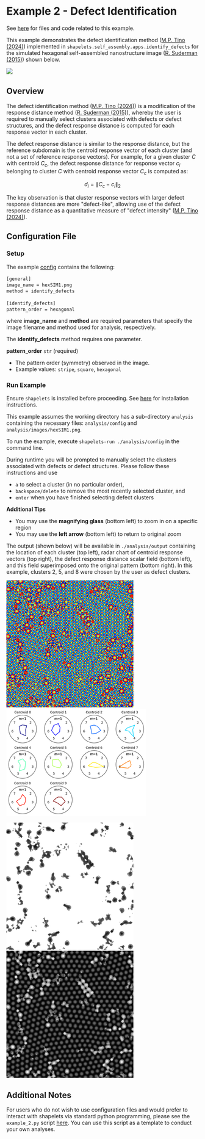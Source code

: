 # Example 2 - Defect Identification

See [here](https://github.com/uw-comphys/shapelets/tree/main/examples/example_2) for files and code related to this example. 

This example demonstrates the defect identification method ([M.P. Tino (2024)](http://dx.doi.org/10.1088/1361-6528/ad1df4)) implemented in ``shapelets.self_assembly.apps.identify_defects`` for the simulated hexagonal self-assembled nanostructure image ([R. Suderman (2015)](https://doi.org/10.1103/PhysRevE.91.033307)) shown below.

![](../examples/example_2/images/hexSIM1.png)

## Overview

The defect identification method ([M.P. Tino (2024)](http://dx.doi.org/10.1088/1361-6528/ad1df4)) is a modification of the response distance method ([R. Suderman (2015)](https://doi.org/10.1103/PhysRevE.91.033307)), whereby the user is required to manually select clusters associated with defects or defect structures, and the defect response distance is computed for each response vector in each cluster. 

The defect response distance is similar to the response distance, but the reference subdomain is the centroid response vector of each cluster (and not a set of reference response vectors). For example, for a given cluster $C$ with centroid $C_c$, the defect response distance for response vector $c_i$ belonging to cluster $C$ with centroid response vector $C_c$ is computed as:

$$ d_i = \| C_c - c_i \|_2 $$

The key observation is that cluster response vectors with larger defect response distances are more "defect-like", allowing use of the defect response distance as a quantitative measure of "defect intensity" ([M.P. Tino (2024)](http://dx.doi.org/10.1088/1361-6528/ad1df4)).

## Configuration File

### Setup

The example [config](https://github.com/uw-comphys/shapelets/tree/main/examples/example_2) contains the following:

	[general]
	image_name = hexSIM1.png
	method = identify_defects

	[identify_defects]
	pattern_order = hexagonal

where **image_name** and **method** are required parameters that specify the image filename and method used for analysis, respectively.

The **identify_defects** method requires one parameter.

**pattern_order** `str` (required)

* The pattern order (symmetry) observed in the image. 
* Example values: `stripe`, `square`, `hexagonal`

### Run Example

Ensure `shapelets` is installed before proceeding.
See [here](https://uw-comphys.github.io/shapelets/shapelets/docs/install.html) for installation instructions.

This example assumes the working directory has a sub-directory ``analysis`` containing the necessary files: ``analysis/config`` and ``analysis/images/hexSIM1.png``. 

To run the example, execute ``shapelets-run ./analysis/config`` in the command line.

During runtime you will be prompted to manually select the clusters associated with defects or defect structures. Please follow these instructions and use

* ``a`` to select a cluster (in no particular order), 
* ``backspace/delete`` to remove the most recently selected cluster, and 
* ``enter`` when you have finished selecting defect clusters

**Additional Tips**

* You may use the **magnifying glass** (bottom left) to zoom in on a specific region
* You may use the **left arrow** (bottom left) to return to original zoom

The output (shown below) will be available in ``./analysis/output`` containing the location of each cluster (top left), radar chart of centroid response vectors (top right), the defect response distance scalar field (bottom left), and this field superimposed onto the original pattern (bottom right). In this example, clusters 2, 5, and 8 were chosen by the user as defect clusters. 

![](../examples/images/hexSIM1_defectid_clustloc_k10.png)
![](../examples/images/hexSIM1_defectid_rc_k10.png)

![](../examples/images/hexSIM1_defectid_drd_k10.png)
![](../examples/images/hexSIM1_defectid_drd_overlay_k10.png)

## Additional Notes

For users who do not wish to use configuration files and would prefer to interact with shapelets via standard python programming, please see the ``example_2.py`` script [here](https://github.com/uw-comphys/shapelets/tree/main/examples/example_2).
You can use this script as a template to conduct your own analyses.